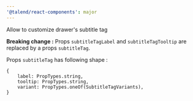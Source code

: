 ```yaml
---
'@talend/react-components': major
---
```


Allow to customize drawer's subtitle tag

**Breaking change :**
Props `subtitleTagLabel` and `subtitleTagTooltip` are replaced by a props `subtitleTag`.

Props `subtitleTag` has following shape :
```
{
    label: PropTypes.string,
    tooltip: PropTypes.string,
    variant: PropTypes.oneOf(SubtitleTagVariants),
}
```
